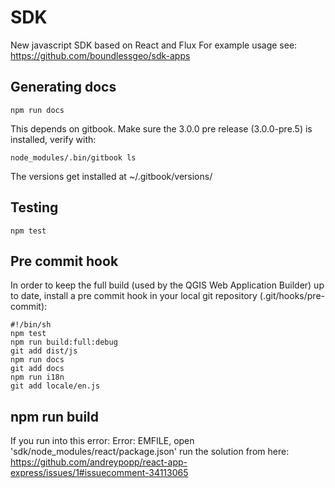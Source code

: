 # SDK
New javascript SDK based on React and Flux
For example usage see: https://github.com/boundlessgeo/sdk-apps

## Generating docs

    npm run docs

This depends on gitbook. Make sure the 3.0.0 pre release (3.0.0-pre.5) is installed, verify with:

    node_modules/.bin/gitbook ls

The versions get installed at ~/.gitbook/versions/

## Testing
    npm test

## Pre commit hook
In order to keep the full build (used by the QGIS Web Application Builder) up to date, install a pre commit hook in your local git repository (.git/hooks/pre-commit):

    #!/bin/sh
    npm test
    npm run build:full:debug
    git add dist/js
    npm run docs
    git add docs
    npm run i18n
    git add locale/en.js

## npm run build
If you run into this error: Error: EMFILE, open 'sdk/node_modules/react/package.json' run the solution from here: https://github.com/andreypopp/react-app-express/issues/1#issuecomment-34113065
